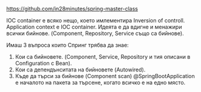 https://github.com/in28minutes/spring-master-class

IOC container е всяко нещо, което имлементира Inversion of controll.
Application context e IOC container. Идеята е да вдигне и менажири всички бийнове. (Component, Repository, Service също са бийнове).

Имаш 3 въпроса които Спринг трябва да знае:
1. Кои са бийновете. (Component, Service, Repository и тия описани в Configuration с Bean).
2. Кои са депендънситата на бийновете (Autowired).
3. Къде да търси за бийнове (Component scan) @SpringBootApplication е началото на пакета за търсене, когато всичко е на едно място.